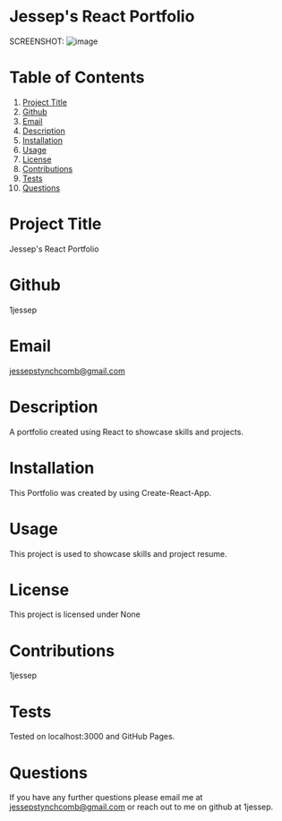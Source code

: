 # Jessep's React Portfolio


SCREENSHOT:
![image](https://user-images.githubusercontent.com/110129027/221908132-8c9b4444-7233-4ec0-acec-3bf766bfe306.png)



  # Table of Contents
  1. [Project Title](#Title)
  2. [Github](#Github)
  3. [Email](#Email)
  4. [Description](#Description)
  5. [Installation](#Installation)
  6. [Usage](#Usage)
  7. [License](#License)
  8. [Contributions](#Contributions)
  9. [Tests](#Tests)
  10. [Questions](#Questions)
  
  
  # Project Title
  Jessep's React Portfolio
  # Github
  1jessep
  # Email
  jessepstynchcomb@gmail.com
  # Description
  A portfolio created using React to showcase skills and projects.
  # Installation
  This Portfolio was created by using Create-React-App.
  # Usage
  This project is used to showcase skills and project resume.
  # License
  This project is licensed under None
  # Contributions
  1jessep
  # Tests
  Tested on localhost:3000 and GitHub Pages.
  # Questions
  If you have any further questions please email me at jessepstynchcomb@gmail.com or reach out to me on github at 1jessep.
